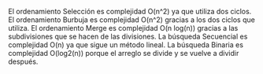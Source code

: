 El ordenamiento Selección es complejidad O(n^2) ya que utiliza dos ciclos.
El ordenamiento Burbuja es complejidad O(n^2) gracias a los dos ciclos que utiliza.
El ordenamiento Merge es complejidad O(n log(n)) gracias a las subdivisiones que se hacen de las divisiones.
La búsqueda Secuencial es complejidad O(n) ya que sigue un método lineal.
La búsqueda Binaria es complejidad O(log2(n)) porque el arreglo se divide y se vuelve a dividir después.

